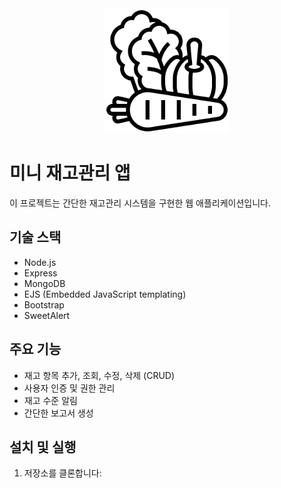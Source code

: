 <div align="center">
  <img src="public/img/vegetable.png" alt="Tiny Inventory Management App Logo" width="200" height="200">
</div>

# 미니 재고관리 앱

이 프로젝트는 간단한 재고관리 시스템을 구현한 웹 애플리케이션입니다.

## 기술 스택

- Node.js
- Express
- MongoDB
- EJS (Embedded JavaScript templating)
- Bootstrap
- SweetAlert

## 주요 기능

- 재고 항목 추가, 조회, 수정, 삭제 (CRUD)
- 사용자 인증 및 권한 관리
- 재고 수준 알림
- 간단한 보고서 생성

## 설치 및 실행

1. 저장소를 클론합니다:
